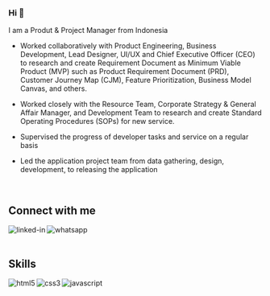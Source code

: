 ### Hi 👋
I am a Produt & Project Manager from Indonesia

- Worked collaboratively with Product Engineering, Business Development, Lead Designer, UI/UX and Chief Executive Officer (CEO) to research and create Requirement Document as Minimum Viable Product (MVP) such as Product Requirement Document (PRD), Customer Journey Map (CJM), Feature Prioritization, Business Model Canvas, and others.
- Worked closely with the Resource Team, Corporate Strategy & General Affair Manager, and Development Team to research and  create Standard Operating Procedures (SOPs) for new service.

- Supervised the progress of developer tasks and service on a regular basis

- Led the application project team from data gathering, design, development, to releasing the application
<br>

## Connect with me

[<img align="left" alt="linked-in" src="https://img.shields.io/badge/linkedin-%230077B5.svg?&style=for-the-badge&logo=linkedin&logoColor=white" />](https://www.linkedin.com/in/badrud-tamam-4a141011a)[<img align="left" alt="whatsapp" src="https://img.shields.io/badge/WhatsApp-25D366?style=for-the-badge&logo=whatsapp&logoColor=white" />](https://wa.me/6285546493363)

<br>
<br>

## Skills
<img align="left" alt="html5" src="https://img.shields.io/badge/HTML5-E34F26?style=for-the-badge&logo=html5&logoColor=white" /><img align="left" alt="css3" src="https://img.shields.io/badge/CSS3-1572B6?style=for-the-badge&logo=css3&logoColor=white" /><img align="left" alt="javascript" src="https://img.shields.io/badge/JavaScript-323330?style=for-the-badge&logo=javascript&logoColor=F7DF1E" /><br>
<br>
